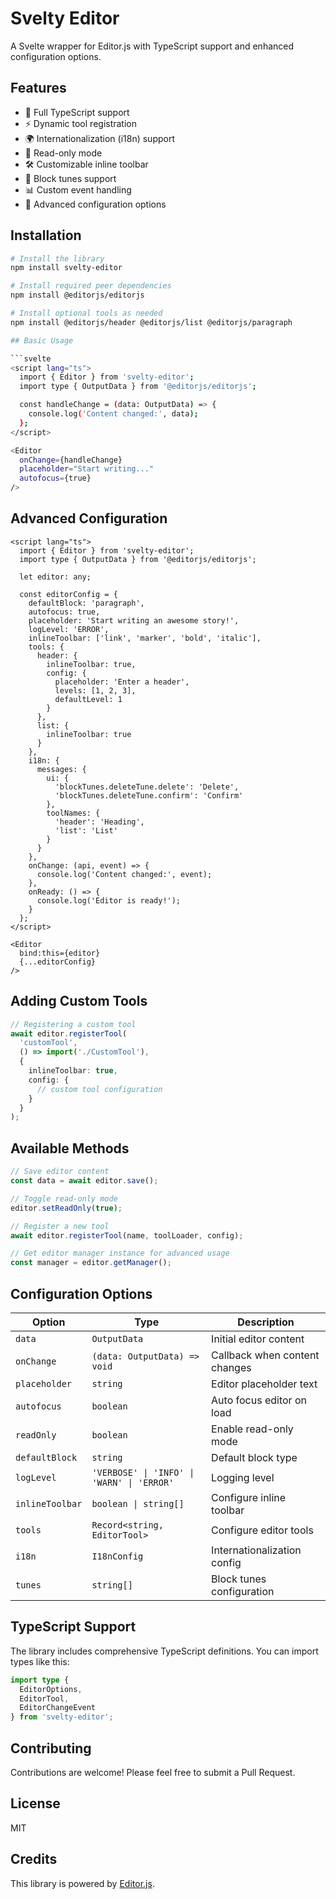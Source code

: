 # Svelty Editor

A Svelte wrapper for Editor.js with TypeScript support and enhanced configuration options.

## Features

- 🎯 Full TypeScript support
- ⚡ Dynamic tool registration
- 🌍 Internationalization (i18n) support
- 📝 Read-only mode
- 🛠 Customizable inline toolbar
- 🎨 Block tunes support
- 📊 Custom event handling
- 📝 Advanced configuration options

## Installation

```bash
# Install the library
npm install svelty-editor

# Install required peer dependencies
npm install @editorjs/editorjs

# Install optional tools as needed
npm install @editorjs/header @editorjs/list @editorjs/paragraph

## Basic Usage

```svelte
<script lang="ts">
  import { Editor } from 'svelty-editor';
  import type { OutputData } from '@editorjs/editorjs';

  const handleChange = (data: OutputData) => {
    console.log('Content changed:', data);
  };
</script>

<Editor
  onChange={handleChange}
  placeholder="Start writing..."
  autofocus={true}
/>
```

## Advanced Configuration

```svelte
<script lang="ts">
  import { Editor } from 'svelty-editor';
  import type { OutputData } from '@editorjs/editorjs';
  
  let editor: any;

  const editorConfig = {
    defaultBlock: 'paragraph',
    autofocus: true,
    placeholder: 'Start writing an awesome story!',
    logLevel: 'ERROR',
    inlineToolbar: ['link', 'marker', 'bold', 'italic'],
    tools: {
      header: {
        inlineToolbar: true,
        config: {
          placeholder: 'Enter a header',
          levels: [1, 2, 3],
          defaultLevel: 1
        }
      },
      list: {
        inlineToolbar: true
      }
    },
    i18n: {
      messages: {
        ui: {
          'blockTunes.deleteTune.delete': 'Delete',
          'blockTunes.deleteTune.confirm': 'Confirm'
        },
        toolNames: {
          'header': 'Heading',
          'list': 'List'
        }
      }
    },
    onChange: (api, event) => {
      console.log('Content changed:', event);
    },
    onReady: () => {
      console.log('Editor is ready!');
    }
  };
</script>

<Editor
  bind:this={editor}
  {...editorConfig}
/>
```

## Adding Custom Tools

```typescript
// Registering a custom tool
await editor.registerTool(
  'customTool', 
  () => import('./CustomTool'),
  {
    inlineToolbar: true,
    config: {
      // custom tool configuration
    }
  }
);
```

## Available Methods

```typescript
// Save editor content
const data = await editor.save();

// Toggle read-only mode
editor.setReadOnly(true);

// Register a new tool
await editor.registerTool(name, toolLoader, config);

// Get editor manager instance for advanced usage
const manager = editor.getManager();
```

## Configuration Options

| Option | Type | Description |
|--------|------|-------------|
| `data` | `OutputData` | Initial editor content |
| `onChange` | `(data: OutputData) => void` | Callback when content changes |
| `placeholder` | `string` | Editor placeholder text |
| `autofocus` | `boolean` | Auto focus editor on load |
| `readOnly` | `boolean` | Enable read-only mode |
| `defaultBlock` | `string` | Default block type |
| `logLevel` | `'VERBOSE' \| 'INFO' \| 'WARN' \| 'ERROR'` | Logging level |
| `inlineToolbar` | `boolean \| string[]` | Configure inline toolbar |
| `tools` | `Record<string, EditorTool>` | Configure editor tools |
| `i18n` | `I18nConfig` | Internationalization config |
| `tunes` | `string[]` | Block tunes configuration |

## TypeScript Support

The library includes comprehensive TypeScript definitions. You can import types like this:

```typescript
import type { 
  EditorOptions,
  EditorTool,
  EditorChangeEvent 
} from 'svelty-editor';
```

## Contributing

Contributions are welcome! Please feel free to submit a Pull Request.

## License

MIT

## Credits

This library is powered by [Editor.js](https://editorjs.io/).